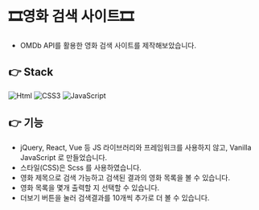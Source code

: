 # 🎞️영화 검색 사이트🎞️
* OMDb API를 활용한 영화 검색 사이트를 제작해보았습니다.

## 👉 Stack

<img alt="Html" src ="https://img.shields.io/badge/HTML-E34F26.svg?&style=for-the-badge&logo=HTML5&logoColor=white"/> <img alt="CSS3" src ="https://img.shields.io/badge/CSS3-FF9933.svg?&style=for-the-badge&logo=CSS3&logoColor=white"/> <img alt="JavaScript" src ="https://img.shields.io/badge/JavaScript-F7DF1E.svg?&style=for-the-badge&logo=JavaScript&logoColor=white"/>  

## 👉 기능
- jQuery, React, Vue 등 JS 라이브러리와 프레임워크를 사용하지 않고, Vanilla JavaScript 로 만들었습니다.
- 스타일(CSS)은 Scss 를 사용하였습니다.
- 영화 제목으로 검색 가능하고 검색된 결과의 영화 목록을 볼 수 있습니다.
- 영화 목록을 몇개 출력할 지 선택할 수 있습니다.
- 더보기 버튼을 눌러 검색결과를 10개씩 추가로 더 볼 수 있습니다.
